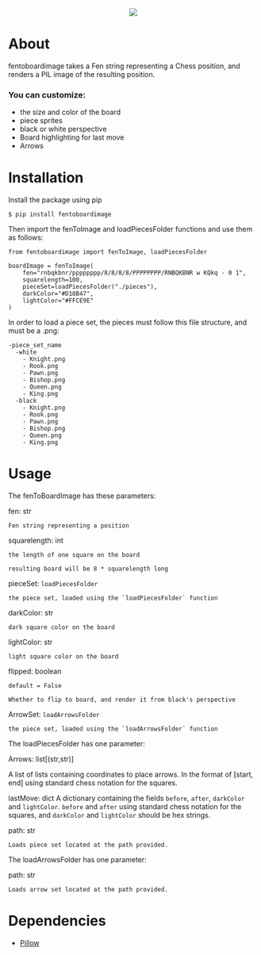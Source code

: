 <div align="center">
  <img src="https://raw.githubusercontent.com/reedkrawiec/fenToBoardImage/main/documentation/logo.png" />
</div>

# About

fentoboardimage takes a Fen string representing a Chess position, and renders a PIL image of the resulting position.

###  You can customize:
- the size and color of the board
- piece sprites
- black or white perspective
- Board highlighting for last move
- Arrows

# Installation

Install the package using pip
```
$ pip install fentoboardimage
```

Then import the fenToImage and loadPiecesFolder functions and use them as follows:
```
from fentoboardimage import fenToImage, loadPiecesFolder

boardImage = fenToImage(
	fen="rnbqkbnr/pppppppp/8/8/8/8/PPPPPPPP/RNBQKBNR w KQkq - 0 1",
	squarelength=100,
	pieceSet=loadPiecesFolder("./pieces"),
	darkColor="#D18B47",
	lightColor="#FFCE9E"
)
```

In order to load a piece set, the pieces must follow this file structure, and must be a .png:
```
-piece_set_name
  -white
    - Knight.png
    - Rook.png
    - Pawn.png
    - Bishop.png
    - Queen.png
    - King.png
  -black
    - Knight.png
    - Rook.png
    - Pawn.png
    - Bishop.png
    - Queen.png
    - King.png
```

# Usage

The fenToBoardImage has these parameters:

fen: str

	Fen string representing a position

squarelength: int

	the length of one square on the board

	resulting board will be 8 * squarelength long

pieceSet: `loadPiecesFolder`

	the piece set, loaded using the `loadPiecesFolder` function

darkColor: str

	dark square color on the board

lightColor: str

	light square color on the board

flipped: boolean

	default = False

	Whether to flip to board, and render it from black's perspective

ArrowSet: `loadArrowsFolder`

	the piece set, loaded using the `loadArrowsFolder` function

The loadPiecesFolder has one parameter:

Arrows: list[(str,str)]

  A list of lists containing coordinates to place arrows. In the
  format of [start, end] using standard chess notation for the squares.

lastMove: dict
  A dictionary containing the fields `before`, `after`, `darkColor` and `lightColor`. `before` and `after`  using standard chess notation for the squares, and `darkColor` and `lightColor` should be hex strings.

path: str

	Loads piece set located at the path provided.

The loadArrowsFolder has one parameter:

path: str

	Loads arrow set located at the path provided.


# Dependencies
- [Pillow](https://pypi.org/project/Pillow/)
